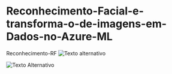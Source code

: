# Reconhecimento-Facial-e-transforma-o-de-imagens-em-Dados-no-Azure-ML
Reconhecimento-RF
![Texto alternativo](https://drive.google.com/file/d/1_3wmybxKK-KZSGyFKE5_pDVyMDkfaH8N/view?usp=1K2Dp0zHxBmBTlYimGccSeEvrtxhCVGvl)

![Texto Alternativo]([C:\Users\User\OneDrive\Imagens](https://drive.google.com/file/d/143ryPGgfryrx1MUPqcF2BhGViW0pnQCB/view?usp=drive_link))
